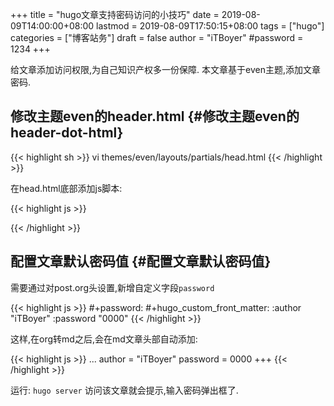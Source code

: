 +++
title = "hugo文章支持密码访问的小技巧"
date = 2019-08-09T14:00:00+08:00
lastmod = 2019-08-09T17:50:15+08:00
tags = ["hugo"]
categories = ["博客站务"]
draft = false
author = "iTBoyer"
#password = 1234
+++

给文章添加访问权限,为自己知识产权多一份保障.
本文章基于even主题,添加文章密码.


## 修改主题even的header.html {#修改主题even的header-dot-html}

{{< highlight sh >}}
vi themes/even/layouts/partials/head.html
{{< /highlight >}}

在head.html底部添加js脚本:

{{< highlight js >}}
 <script>
    (function(){
        if('{{ .Params.password }}'){
            if (prompt('请输入文章密码') !== '{{ .Params.password }}'){
                alert('密码错误！');
                history.back();
            }
        }
    })();
</script>
{{< /highlight >}}


## 配置文章默认密码值 {#配置文章默认密码值}

需要通过对post.org头设置,新增自定义字段`password`

{{< highlight js >}}
#+password:
#+hugo_custom_front_matter: :author "iTBoyer" :password "0000"
{{< /highlight >}}

这样,在org转md之后,会在md文章头部自动添加:

{{< highlight js >}}
...
author = "iTBoyer"
password = 0000
+++
{{< /highlight >}}

运行: `hugo server`
访问该文章就会提示,输入密码弹出框了.
